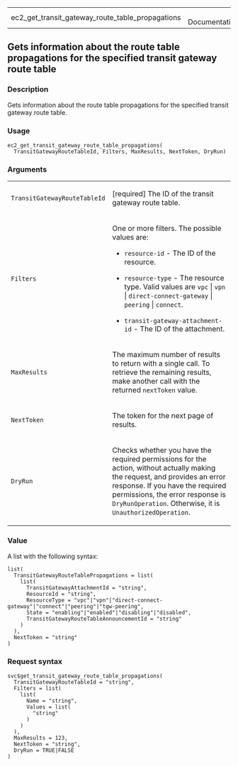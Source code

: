 <table style="width: 100%;">
<tbody>
<tr class="odd">
<td>ec2_get_transit_gateway_route_table_propagations</td>
<td style="text-align: right;">R Documentation</td>
</tr>
</tbody>
</table>

## Gets information about the route table propagations for the specified transit gateway route table

### Description

Gets information about the route table propagations for the specified
transit gateway route table.

### Usage

    ec2_get_transit_gateway_route_table_propagations(
      TransitGatewayRouteTableId, Filters, MaxResults, NextToken, DryRun)

### Arguments

<table>
<colgroup>
<col style="width: 35%" />
<col style="width: 65%" />
</colgroup>
<tbody>
<tr class="odd">
<td><code
id="ec2_get_transit_gateway_route_table_propagations_:_TransitGatewayRouteTableId">TransitGatewayRouteTableId</code></td>
<td><p>[required] The ID of the transit gateway route table.</p></td>
</tr>
<tr class="even">
<td><code
id="ec2_get_transit_gateway_route_table_propagations_:_Filters">Filters</code></td>
<td><p>One or more filters. The possible values are:</p>
<ul>
<li><p><code>resource-id</code> - The ID of the resource.</p></li>
<li><p><code>resource-type</code> - The resource type. Valid values are
<code>vpc</code> | <code>vpn</code> |
<code>direct-connect-gateway</code> | <code>peering</code> |
<code>connect</code>.</p></li>
<li><p><code>transit-gateway-attachment-id</code> - The ID of the
attachment.</p></li>
</ul></td>
</tr>
<tr class="odd">
<td><code
id="ec2_get_transit_gateway_route_table_propagations_:_MaxResults">MaxResults</code></td>
<td><p>The maximum number of results to return with a single call. To
retrieve the remaining results, make another call with the returned
<code>nextToken</code> value.</p></td>
</tr>
<tr class="even">
<td><code
id="ec2_get_transit_gateway_route_table_propagations_:_NextToken">NextToken</code></td>
<td><p>The token for the next page of results.</p></td>
</tr>
<tr class="odd">
<td><code
id="ec2_get_transit_gateway_route_table_propagations_:_DryRun">DryRun</code></td>
<td><p>Checks whether you have the required permissions for the action,
without actually making the request, and provides an error response. If
you have the required permissions, the error response is
<code>DryRunOperation</code>. Otherwise, it is
<code>UnauthorizedOperation</code>.</p></td>
</tr>
</tbody>
</table>

### Value

A list with the following syntax:

    list(
      TransitGatewayRouteTablePropagations = list(
        list(
          TransitGatewayAttachmentId = "string",
          ResourceId = "string",
          ResourceType = "vpc"|"vpn"|"direct-connect-gateway"|"connect"|"peering"|"tgw-peering",
          State = "enabling"|"enabled"|"disabling"|"disabled",
          TransitGatewayRouteTableAnnouncementId = "string"
        )
      ),
      NextToken = "string"
    )

### Request syntax

    svc$get_transit_gateway_route_table_propagations(
      TransitGatewayRouteTableId = "string",
      Filters = list(
        list(
          Name = "string",
          Values = list(
            "string"
          )
        )
      ),
      MaxResults = 123,
      NextToken = "string",
      DryRun = TRUE|FALSE
    )
